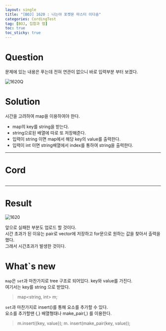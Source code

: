 ```yaml
---
layout: single
title: "[BOJ] 1620 : 나는야 포켓몬 마스터 이다솜"
categories: CordingTest
tag: [BOJ, 집합과 맵]
toc: true
toc_sticky: true
---
```


# Question

문제에 있는 내용은 푸는데 전혀 연관이 없으니 바로 입력부분 부터 보겠다.

![1620Q](https://user-images.githubusercontent.com/97664446/172369798-63fdeb19-eb45-4e51-b10e-bd5cb5332fd3.PNG)

# Solution

시간을 고려하여 map을 이용하여야 한다. <br>

- map의 key를 string을 받는다.
- string으로된 배열에 따로 또 저장해준다.
- 입력이 string 이면 map에서 해당 key의 value를 출력한다.
- 입력이 int 이면 string배열에서 index를 통하여 string을 출력한다.

***

# Cord
```c++


```

***

# Result

![1620](https://user-images.githubusercontent.com/97664446/172369790-d0ce5543-31e8-44d0-8cbe-ee20337e2821.PNG) 

앞으로 실패한 부분도 업로드 할 것이다. <br>
시간 초과가 된 이유는 pair로 vector에 저장하고 for문으로 원하는 값을 찾아서 출력을했다.<br>
그래서 시간초과가 발생한 것이다.

# What`s new

`map`은 `set`과 마찬가지로 tree 구조로 되어있다.
key와 value를 가진다. <br>
여기서는 key를 string 으로 받았다.
> map<string, int> m;

`set`과 마찬가지로 insert()를 통해 요소를 추가할 수 있다. <br>
요소를 추가할땐 {,} 배열형태나 make_pair(,) 를 이용한다. <br>
> m.insert({key, value});
> m. insert(make_pair(key, value));